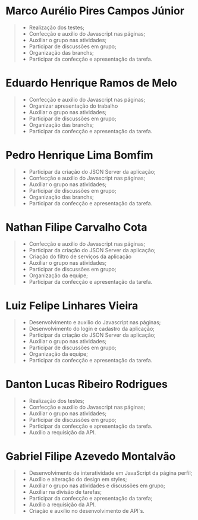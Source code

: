# Marco Aurélio Pires Campos Júnior
> - Realização dos testes;
> - Confecção e auxilio do Javascript nas páginas;
> - Auxiliar o grupo nas atividades; 
> - Participar de discussões em grupo;
> - Organização das branchs;
> - Participar da confecção e apresentação da tarefa.

# Eduardo Henrique Ramos de Melo
> - Confecção e auxilio do Javascript nas páginas;
> - Organizar apresentação do trabalho
> - Auxiliar o grupo nas atividades; 
> - Participar de discussões em grupo;
> - Organização das branchs;
> - Participar da confecção e apresentação da tarefa.

# Pedro Henrique Lima Bomfim
> - Participar da criação do JSON Server da aplicação;
> - Confecção e auxilio do Javascript nas páginas;
> - Auxiliar o grupo nas atividades; 
> - Participar de discussões em grupo;
> - Organização das branchs;
> - Participar da confecção e apresentação da tarefa.

# Nathan Filipe Carvalho Cota
> - Confecção e auxilio do Javascript nas páginas;
> - Participar da criação do JSON Server da aplicação;
> - Criação do filtro de serviços da aplicação
> - Auxiliar o grupo nas atividades; 
> - Participar de discussões em grupo;
> - Organização da equipe;
> - Participar da confecção e apresentação da tarefa.

# Luiz Felipe Linhares Vieira
> - Desenvolvimento e auxilio do Javascript nas páginas;
> - Desenvolvimento do login e cadastro da aplicação;
> - Participar da criação do JSON Server da aplicação;
> - Auxiliar o grupo nas atividades; 
> - Participar de discussões em grupo;
> - Organização da equipe;
> - Participar da confecção e apresentação da tarefa.

# Danton Lucas Ribeiro Rodrigues
> - Realização dos testes;
> - Confecção e auxilio do Javascript nas páginas;
> - Auxiliar o grupo nas atividades; 
> - Participar de discussões em grupo;
> - Participar da confecção e apresentação da tarefa.
> - Auxilio a requisição da API.

# Gabriel Filipe Azevedo Montalvão
> - Desenvolvimento de interatividade em JavaScript da página perfil;
> - Auxílio e alteração do design em styles;
> - Auxiliar o grupo nas atividades e discussões em grupo; 
> - Auxiliar na divisão de tarefas;
> - Participar da confecção e apresentação da tarefa;
> - Auxilio a requisição da API.
> - Criação e auxílio no desenvolvimento de API`s.


